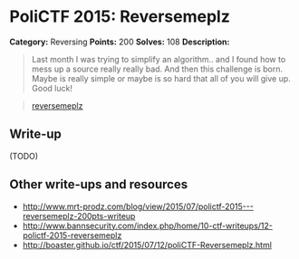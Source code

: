 # PoliCTF 2015: Reversemeplz

**Category:** Reversing
**Points:** 200
**Solves:** 108
**Description:**

> Last month I was trying to simplify an algorithm.. and I found how to mess up a source really really bad. And then this challenge is born. Maybe is really simple or maybe is so hard that all of you will give up. Good luck!

> [reversemeplz](reversemeplz_a61ca13e65f1e121e59e4de4b5411472.tar.gz)

## Write-up

(TODO)

## Other write-ups and resources

* <http://www.mrt-prodz.com/blog/view/2015/07/polictf-2015---reversemeplz-200pts-writeup>
* <http://www.bannsecurity.com/index.php/home/10-ctf-writeups/12-polictf-2015-reversemeplz>
* <http://boaster.github.io/ctf/2015/07/12/poliCTF-Reversemeplz.html>
